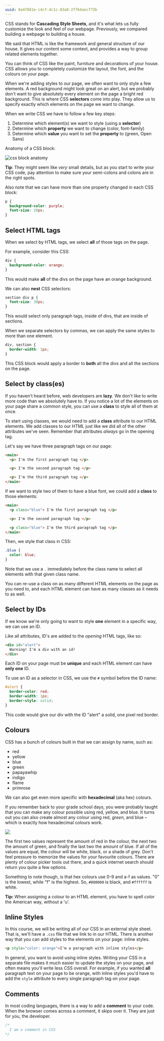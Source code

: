 ```yaml
---
uuid: 8a4f881e-c4cf-4c1c-83a8-2f764aecf73b
---
```


CSS stands for **Cascading Style Sheets**, and it's what lets us fully customize the look and feel of our webpage. Previously, we compared building a webpage to building a house.

We said that HTML is like the framework and general structure of our house. It gives our content some context, and provides a way to group related elements together.

You can think of CSS like the paint, furniture and decorations of your house. CSS allows you to completely customize the layout, the font, and the colours on your page.

When we're adding styles to our page, we often want to only style a few elements. A red background might look great on an alert, but we probably don't want to give absolutely every element on the page a bright red background. This is where CSS **selectors** come into play. They allow us to specify exactly which elements on the page we want to change.

When we write CSS we have to follow a few key steps:

1. Determine which element(s) we want to style (using a **selector**)
2. Determine which **property** we want to change (color, font-family)
3. Determine which **value** you want to set the **property** to (green, Open Sans)

Anatomy of a CSS block:

![css block anatomy](https://cl.ly/3F2L103Q280D/Image%202018-01-07%20at%202.59.31%20PM.png)

**Tip**: They might seem like _very_ small details, but as you start to write your CSS code,
pay attention to make sure your semi-colons and colons are in the right spots.

Also note that we can have more than one property changed in each CSS block:

```css
p {
  background-color: purple;
  font-size: 20px;
}
```

## Select HTML tags

When we select by HTML tags, we select **all** of those tags on the page.

For example, consider this CSS:

```css
div {
  background-color: orange;
}
```

This would make **all** of the divs on the page have an orange background.

We can also **nest** CSS selectors:

```css
section div p {
  font-size: 30px;
}
```

This would select only paragraph tags, inside of divs, that are inside of sections.

When we separate selectors by commas, we can apply the same styles to more than one element.

```css
div, section {
  border-width: 1px;
}
```

This CSS block would apply a border to **both** all the divs and all the sections on the page.

## Select by class(es)

If you haven't heard before, web developers are **lazy**. We don't like to write more code than we absolutely have to.
If you notice a lot of the elements on your page share a common style, you can use a **class** to style all of them at once.


To start using classes, we would need to add a **class** attribute to our HTML elements. We add classes to our HTML just like we did all of the other attributes we've seen. Remember that attributes *always* go in the opening tag.

Let's say we have three paragraph tags on our page:

```html
<main>
  <p> I'm the first paragraph tag </p>

  <p> I'm the second paragraph tag </p>

  <p> I'm the third paragraph tag </p>
</main>
```
If we want to style two of them to have a blue font, we could add a **class** to those elements:

```html
<main>
  <p class="blue"> I'm the first paragraph tag </p>

  <p> I'm the second paragraph tag </p>

  <p class="blue"> I'm the third paragraph tag </p>
</main>
```

Then, we style that class in CSS:

```css
.blue {
  color: blue;
}
```

Note that we use a `.` immediately before the class name to select all elements with that given class name.

You can re-use a class on as many different HTML elements on the page as you need to, and each HTML element can have as many classes as it needs to as well.

## Select by IDs

If we know we're only going to want to style **one** element in a specific way, we can use an ID.

Like all attributes, ID's are added to the *opening* HTML tags, like so:

```html
<div id="alert">
  Warning! I'm a div with an id!
</div>
```

Each ID on your page must be **unique** and each HTML element can have **only one** ID.

To use an ID as a selector in CSS, we use the `#` symbol before the ID name:

```css
#alert {
  border-color: red;
  border-width: 1px;
  border-style: solid;
}
```

This code would give our div with the ID "alert" a solid, one pixel red border.


## Colours

CSS has a bunch of colours built in that we can assign by name, such as:

- red
- yellow
- blue
- green
- papayawhip
- indigo
- flame
- primrose

We can also get even more specific with **hexadecimal** (aka hex) colours.

If you remember back to your grade school days, you were probably taught that you can make any colour possible using red, yellow, and blue. It turns out you can also create almost any colour using red, *green*, and blue – which is exactly how hexadecimal colours work.

![](https://cl.ly/2A1X3W082H1P/Image%202017-09-25%20at%208.56.28%20PM.png)

The first two values represent the amount of red in the colour, the next two the amount of green, and finally the last two the amount of blue. If all of the values are equal, the colour will be white, black, or a shade of grey. Don't feel pressure to memorize the values for your favourite colours. There are plenty of colour picker tools out there, and a quick internet search should return you quite a few options.

Something to note though, is that hex colours use 0-9 and a-f as values. "0" is the lowest, while "f" is the highest. So, `#000000` is black, and `#ffffff` is white.

**Tip:** When assigning a colour to an HTML element, you have to spell *color* the American way, without a 'u'.


## Inline Styles

In this course, we will be writing all of our CSS in an external style sheet. That is, we'll have a `.css` file that we link to in our HTML. There is another way that you can add styles to the elements on your page:  inline styles.

```html
<p style="color: orange">I'm a paragraph with inline styles</p>
```

In general, you want to avoid using inline styles. Writing your CSS in a separate file makes it much easier to update the styles on your page, and often means you'll write less CSS overall. For example, if you wanted **all** paragraph text on your page to be orange, with inline styles you'd have to add the `style` attribute to every single paragraph tag on your page.


## Comments

In most coding languages, there is a way to add a **comment** to your code.
When the browser comes across a comment, it skips over it. They are just for you, the developer.

```css
/*
  I am a comment in CSS
*/
```
